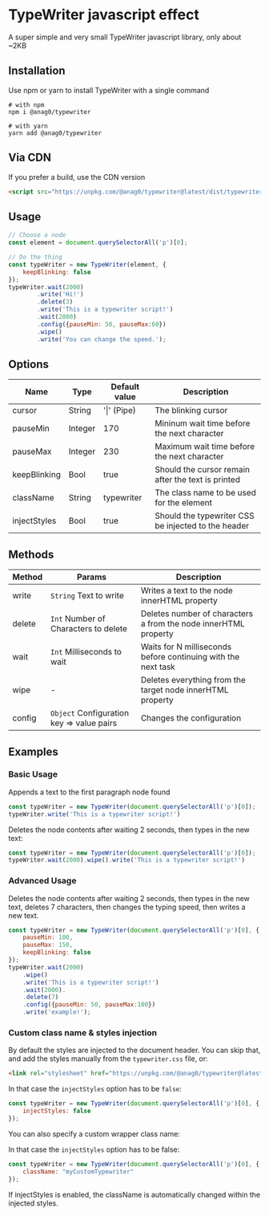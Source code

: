 # TypeWriter javascript effect

A super simple and very small TypeWriter javascript library, only about ~2KB

## Installation
Use npm or yarn to install TypeWriter with a single command

```shell
# with npm
npm i @anag0/typewriter

# with yarn
yarn add @anag0/typewriter

```
## Via CDN

If you prefer a build, use the CDN version

```html
<script src="https://unpkg.com/@anag0/typewriter@latest/dist/typewriter.js"></script>
```

## Usage
```javascript
// Choose a node
const element = document.querySelectorAll('p')[0];

// Do the thing
const typeWriter = new TypeWriter(element, {
    keepBlinking: false
});
typeWriter.wait(2000)
        .write('Hi!')
        .delete(3)
        .write('This is a typewriter script!')
        .wait(2000)
        .config({pauseMin: 50, pauseMax:60})
        .wipe()
        .write('You can change the speed.');
```  

## Options

| Name | Type | Default value | Description |
| --- | --- | --- | --- |
| cursor | String | '\|' (Pipe) | The blinking cursor |
| pauseMin | Integer | 170 | Mininum wait time before the next character |
| pauseMax | Integer | 230 | Maximum wait time before the next character |
| keepBlinking | Bool | true | Should the cursor remain after the text is printed |
| className | String | typewriter | The class name to be used for the element |
| injectStyles | Bool | true | Should the typewriter CSS be injected to the header |

## Methods

| Method | Params | Description |
| --- | --- | --- |
| write | ``String`` Text to write | Writes a text to the node innerHTML property |
| delete | ``Int`` Number of Characters to delete | Deletes number of characters a from the node innerHTML property |
| wait | ``Int`` Milliseconds to wait | Waits for N milliseconds before continuing with the next task |
| wipe | - | Deletes everything from the target node innerHTML property |
| config | ``Object`` Configuration key => value pairs | Changes the configuration |

## Examples

### Basic Usage

Appends a text to the first paragraph node found

```javascript
const typeWriter = new TypeWriter(document.querySelectorAll('p')[0]);
typeWriter.write('This is a typewriter script!')
```  

Deletes the node contents after waiting 2 seconds, then types in the new text:

```javascript
const typeWriter = new TypeWriter(document.querySelectorAll('p')[0]);
typeWriter.wait(2000).wipe().write('This is a typewriter script!')
```  

### Advanced Usage

Deletes the node contents after waiting 2 seconds, then types in the new text, deletes 7 characters, then changes the typing speed, then writes a new text.

```javascript
const typeWriter = new TypeWriter(document.querySelectorAll('p')[0], {
    pauseMin: 100,
    pauseMax: 150,
    keepBlinking: false
});
typeWriter.wait(2000)
    .wipe()
    .write('This is a typewriter script!')
    .wait(2000).
    .delete(7)
    .config({pauseMin: 50, pauseMax:100})
    .write('example!');
```  

### Custom class name & styles injection

By default the styles are injected to the document header. You can skip that, and add the styles manually from the ``typewriter.css`` file, or:

```html
<link rel="stylesheet" href="https://unpkg.com/@anag0/typewriter@latest/dist/typewriter.css">
```

In that case the ``injectStyles`` option has to be ``false``:

```javascript
const typeWriter = new TypeWriter(document.querySelectorAll('p')[0], {
    injectStyles: false
});
```  

You can also specify a custom wrapper class name:

In that case the ``injectStyles`` option has to be false:

```javascript
const typeWriter = new TypeWriter(document.querySelectorAll('p')[0], {
    className: "myCustomTypewriter"
});
```  

If injectStyles is enabled, the className is automatically changed within the injected styles.